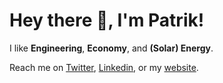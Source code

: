 # Hey there 👋, I'm Patrik!

I like **Engineering**, **Economy**, and **(Solar) Energy**.

Reach me on [Twitter](https://twitter.com/patrikbraborec), [Linkedin](https://www.linkedin.com/in/patrik-braborec-aa347b115/), or my [website](https://patrikbraborec.com/).
